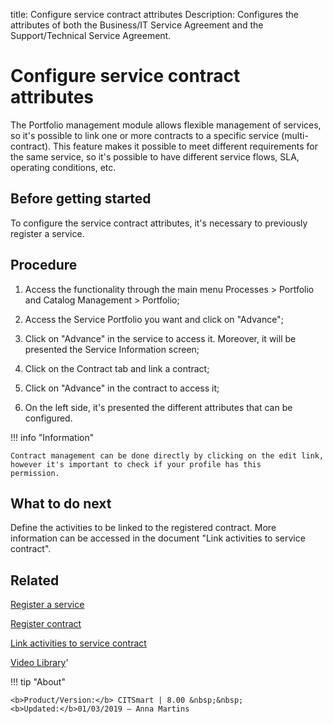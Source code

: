 title: Configure service contract attributes
Description: Configures the attributes of both the Business/IT Service Agreement and the Support/Technical Service Agreement.
# Configure service contract attributes

The Portfolio management module allows flexible management of services, so it's possible to link one or more contracts to a specific service (multi-contract). This feature makes it possible to meet different requirements for the same service, so it's possible to have different service flows, SLA, operating conditions, etc. 

Before getting started
--------------------------

To configure the service contract attributes, it's necessary to previously register a service.

Procedure
-------------

1.  Access the functionality through the main menu Processes \> Portfolio and
    Catalog Management \> Portfolio;

2.  Access the Service Portfolio you want and click on "Advance";

3.  Click on "Advance" in the service to access it. Moreover, it will be
    presented the Service Information screen;

4.  Click on the Contract tab and link a contract;

5.  Click on "Advance" in the contract to access it;

6.  On the left side, it's presented the different attributes that can be configured.


!!! info "Information"

    Contract management can be done directly by clicking on the edit link, however it's important to check if your profile has this         permission.


What to do next
----------------------

Define the activities to be linked to the registered contract. More information 
can be accessed in the document "Link activities to service contract".

## Related


[Register a service](/en-us/citsmart-platform-8/processes/portfolio-and-catalog/use/register-a-service.html)

[Register contract](/en-us/citsmart-platform-8/processes/portfolio-and-catalog/configuration/register-contract.html)

[Link activities to service contract](/en-us/citsmart-platform-8/processes/portfolio-and-catalog/use/link-activity-to-service-contract.html)


<i class='fa fa-youtube-play  fa-2x' style='color:#97ce17;vertical-align: middle;'> </i> [Video Library](https://www.youtube.com/playlist?list=PLB5qK2uzf2RPsG8HdkE7qEHB39yEI_T8y)'

!!! tip "About"

    <b>Product/Version:</b> CITSmart | 8.00 &nbsp;&nbsp;
    <b>Updated:</b>01/03/2019 – Anna Martins
